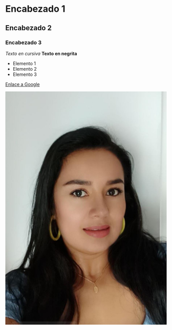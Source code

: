 # Encabezado 1
## Encabezado 2
### Encabezado 3

*Texto en cursiva*
**Texto en negrita**

- Elemento 1
- Elemento 2
- Elemento 3

[Enlace a Google](https://www.google.com)

![Texto alternativo](./public/mi-foto.jpeg)